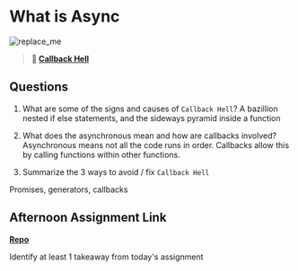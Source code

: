 # What is Async

![replace_me](https://codeworks.blob.core.windows.net/public/assets/img/illustrations/placeholder.svg)

> **📖 [Callback Hell](https://codeworksacademy.com/fs-student-guide/resources/wk4/01-Callbacks)**

## Questions

1. What are some of the signs and causes of `Callback Hell`?
A bazillion nested if else statements, and the sideways pyramid inside a function

2. What does the asynchronous mean and how are callbacks involved?
Asynchronous means not all the code runs in order. Callbacks allow this by calling functions within other functions.

3. Summarize the 3 ways to avoid / fix `Callback Hell`

Promises, generators, callbacks

## Afternoon Assignment Link

**[Repo](https://github.com/tebazele/<ASSIGNMENT_REPO>)**

Identify at least 1 takeaway from today's assignment
